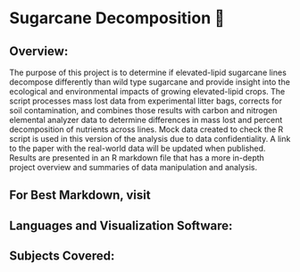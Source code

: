 # Sugarcane Decomposition :leaves:


## Overview: 

The purpose of this project is to determine if elevated-lipid sugarcane lines decompose differently than wild type sugarcane and provide insight into the ecological and environmental impacts of growing elevated-lipid crops. The script processes mass lost data from experimental litter bags, corrects for soil contamination, and combines those results with carbon and nitrogen elemental analyzer data to determine differences in mass lost and percent decomposition of nutrients across lines. Mock data created to check the R script is used in this version of the analysis due to data confidentiality. A link to the paper with the real-world data will be updated when published. Results are presented in an R markdown file that has a more in-depth project overview and summaries of data manipulation and analysis. 

## For Best Markdown, visit 

## Languages and Visualization Software: 

## Subjects Covered: 
